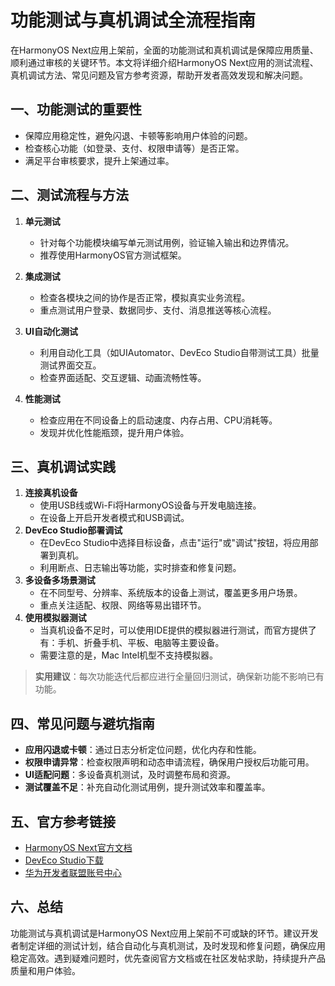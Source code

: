 # 功能测试与真机调试全流程指南

在HarmonyOS Next应用上架前，全面的功能测试和真机调试是保障应用质量、顺利通过审核的关键环节。本文将详细介绍HarmonyOS Next应用的测试流程、真机调试方法、常见问题及官方参考资源，帮助开发者高效发现和解决问题。

## 一、功能测试的重要性

- 保障应用稳定性，避免闪退、卡顿等影响用户体验的问题。
- 检查核心功能（如登录、支付、权限申请等）是否正常。
- 满足平台审核要求，提升上架通过率。

## 二、测试流程与方法

1. **单元测试**
   - 针对每个功能模块编写单元测试用例，验证输入输出和边界情况。
   - 推荐使用HarmonyOS官方测试框架。

2. **集成测试**
   - 检查各模块之间的协作是否正常，模拟真实业务流程。
   - 重点测试用户登录、数据同步、支付、消息推送等核心流程。

3. **UI自动化测试**
   - 利用自动化工具（如UIAutomator、DevEco Studio自带测试工具）批量测试界面交互。
   - 检查界面适配、交互逻辑、动画流畅性等。

4. **性能测试**
   - 检查应用在不同设备上的启动速度、内存占用、CPU消耗等。
   - 发现并优化性能瓶颈，提升用户体验。

## 三、真机调试实践

1. **连接真机设备**
   - 使用USB线或Wi-Fi将HarmonyOS设备与开发电脑连接。
   - 在设备上开启开发者模式和USB调试。
2. **DevEco Studio部署调试**
   - 在DevEco Studio中选择目标设备，点击"运行"或"调试"按钮，将应用部署到真机。
   - 利用断点、日志输出等功能，实时排查和修复问题。
3. **多设备多场景测试**
   - 在不同型号、分辨率、系统版本的设备上测试，覆盖更多用户场景。
   - 重点关注适配、权限、网络等易出错环节。
4. **使用模拟器测试**
   	- 当真机设备不足时，可以使用IDE提供的模拟器进行测试，而官方提供了有：手机、折叠手机、平板、电脑等主要设备。
   	- 需要注意的是，Mac Intel机型不支持模拟器。

> **实用建议**：每次功能迭代后都应进行全量回归测试，确保新功能不影响已有功能。

## 四、常见问题与避坑指南

- **应用闪退或卡顿**：通过日志分析定位问题，优化内存和性能。
- **权限申请异常**：检查权限声明和动态申请流程，确保用户授权后功能可用。
- **UI适配问题**：多设备真机测试，及时调整布局和资源。
- **测试覆盖不足**：补充自动化测试用例，提升测试效率和覆盖率。

## 五、官方参考链接

- [HarmonyOS Next官方文档](https://developer.huawei.com/consumer/cn/doc/)
- [DevEco Studio下载](https://developer.huawei.com/consumer/cn/deveco-studio/?ha_source=sousuo&ha_sourceId=89000251)
- [华为开发者联盟账号中心](https://developer.huawei.com/consumer/cn/)

## 六、总结

功能测试与真机调试是HarmonyOS Next应用上架前不可或缺的环节。建议开发者制定详细的测试计划，结合自动化与真机测试，及时发现和修复问题，确保应用稳定高效。遇到疑难问题时，优先查阅官方文档或在社区发帖求助，持续提升产品质量和用户体验。
